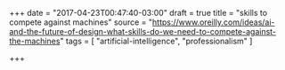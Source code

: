 +++
date = "2017-04-23T00:47:40-03:00"
draft = true
title = "skills to compete against machines"
source = "https://www.oreilly.com/ideas/ai-and-the-future-of-design-what-skills-do-we-need-to-compete-against-the-machines"
tags = [ "artificial-intelligence", "professionalism" ]

+++
